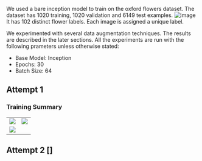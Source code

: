 We used a bare inception model to train on the oxford flowers dataset. The dataset has 1020 training, 1020 validation and 6149 test examples. ![image](https://user-images.githubusercontent.com/480644/134114129-488002ca-37cc-41c0-9df9-d3626da4de2f.png)
It has 102 distinct flower labels. Each image is assigned a unique label.

We experimented with several data augmentation techniques. The results are described in the later sections. All the experiments are run with the following prameters unless otherwise stated:
* Base Model: Inception
* Epochs: 30
* Batch Size: 64

## Attempt 1
### Training Summary
<table>
  <tr>
    <td><img src="https://user-images.githubusercontent.com/480644/134125333-cdeea1d4-bfd6-4790-9287-acf2174d4872.png"></td>
    <td><img src="https://user-images.githubusercontent.com/480644/134125400-40f87081-73d2-4fde-bbf0-f8491cd35535.png"></td>
  </tr>
  <tr>
    <td colspan="2"><img src="https://user-images.githubusercontent.com/480644/134125025-fe9617cf-3ab1-4fe7-9612-5ba95302205a.png"></td>
  </tr>
</table>


## Attempt 2 []


[Attempt 1 Accuracy]: https://user-images.githubusercontent.com/480644/134125333-cdeea1d4-bfd6-4790-9287-acf2174d4872.png
[Attempt 1 Loss]: https://user-images.githubusercontent.com/480644/134125400-40f87081-73d2-4fde-bbf0-f8491cd35535.png
[Attempt 1 Training]: https://user-images.githubusercontent.com/480644/134125025-fe9617cf-3ab1-4fe7-9612-5ba95302205a.png
